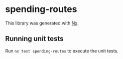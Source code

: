 # spending-routes

This library was generated with [Nx](https://nx.dev).

## Running unit tests

Run `nx test spending-routes` to execute the unit tests.
